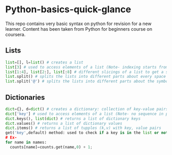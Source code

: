 # Python-basics-quick-glance
This repo contains very basic syntax on python for revision for a new learner. Content has been taken from Python for beginners course on coursera.

## Lists
```python
list=[], l=list() # creates a list
list[3] # used to access elements of a list (Note- indexing starts from index 0)
list[1:4], list[2:], list[:8] # different slicings of a list to get a sublist (Note- [a:b] means a to b, not including b)
list.split() # splits the lists into different parts about every space i.e. gives a list of words
list.split('@') # splits the lists into different parts about the symbol in single quotes
```

## Dictionaries
```python
dict={}, d=dict() # creates a dictionary: collection of key-value pairs 
dict['key'] # used to access elements of a list (Note- no sequence in preserved in the dict elements)
dict.keys(), list(dict) # returns a list of dictionary keys
dict.values() # returns a list of dictionary values
dict.items() # returns a list of tupples (k,v) with key, value pairs
get('key',default) method: used to check if a key is in the list or not. If present then returns it's value else initialises that key with a default value
# Ex-
for name in names:
  counts[name]=counts.get(name,0) + 1;
```
